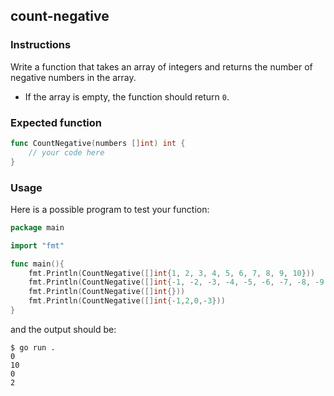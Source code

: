 ## count-negative

### Instructions 

Write a function that takes an array of integers and returns the number of negative numbers in the array.
- If the array is empty, the function should return `0`.

### Expected function 
```go 
func CountNegative(numbers []int) int {
    // your code here
}
```

### Usage 

Here is a possible program to test your function:

```go
package main 

import "fmt"

func main(){
    fmt.Println(CountNegative([]int{1, 2, 3, 4, 5, 6, 7, 8, 9, 10}))
    fmt.Println(CountNegative([]int{-1, -2, -3, -4, -5, -6, -7, -8, -9, -10}))
    fmt.Println(CountNegative([]int{}))
    fmt.Println(CountNegative([]int{-1,2,0,-3}))
}
```

and the output should be:

```console
$ go run . 
0
10
0
2
```
